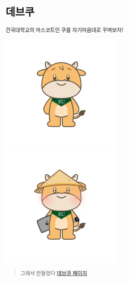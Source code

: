 # 데브쿠

건국대학교의 마스코트인 쿠를 자기마음대로 꾸며보자! 

<img src="/src/assets/dev-ku.png" width="300" />
<img src="/src/assets/dev-ku_1.png" width="300"/>

> 그래서 만들었다 [데브쿠 페이지](https://www.dev-ku.shop/)


    